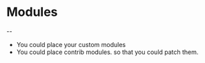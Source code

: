 # Modules
--

* You could place your custom modules
* You could place contrib modules. so that you could patch them.
